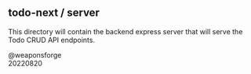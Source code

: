 ## todo-next / server

This directory will contain the backend express server that will serve the Todo CRUD API endpoints.

@weaponsforge<br>
20220820
